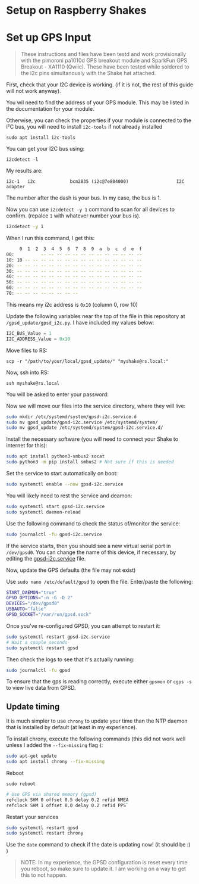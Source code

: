 # Setup on Raspberry Shakes

# Set up GPS Input

> These instructions and files have been testd and work provisionally with the pimoroni pa1010d GPS breakout module and SparkFun GPS Breakout - XA1110 (Qwiic). 
> These have been tested while soldered to the i2c pins simultanously with the Shake hat attached.

First, check that your I2C device is working. (if it is not, the rest of this guide will not work anyway).

You wil need to find the address of your GPS module. This may be listed in the documentation for your module.  

Otherwise, you can check the properties if your module is connected to the I²C bus, you will need to install `i2c-tools` if not already installed

```sudo apt install i2c-tools ```

You can get your I2C bus using:

```i2cdetect -l```

My results are:
``` 
i2c-1   i2c             bcm2835 (i2c@7e804000)                  I2C adapter
```

The number after the dash is your bus. In my case, the bus is 1.

Now you can use  `i2cdetect -y 1` command to scan for all devices to confirm. (repalce `1` with whatever number your bus is).

```bash
i2cdetect -y 1
```
When I run this command, I get this:
```bash
     0  1  2  3  4  5  6  7  8  9  a  b  c  d  e  f
00:          -- -- -- -- -- -- -- -- -- -- -- -- --
10: 10 -- -- -- -- -- -- -- -- -- -- -- -- -- -- --
20: -- -- -- -- -- -- -- -- -- -- -- -- -- -- -- --
30: -- -- -- -- -- -- -- -- -- -- -- -- -- -- -- --
40: -- -- -- -- -- -- -- -- -- -- -- -- -- -- -- --
50: -- -- -- -- -- -- -- -- -- -- -- -- -- -- -- --
60: -- -- -- -- -- -- -- -- -- -- -- -- -- -- -- --
70: -- -- -- -- -- -- -- --
```
This means my i2c address is `0x10` (column 0, row 10)

Update the following variables near the top of the file in this repository at `/gpsd_update/gpsd_i2c.py`. I have included my values below:

```python
I2C_BUS_Value = 1
I2C_ADDRESS_Value = 0x10
```

Move files to RS:

```shell
scp -r "/path/to/your/local/gpsd_update/" "myshake@rs.local:"
```

Now, ssh into RS:
```shell
ssh myshake@rs.local
```

You will be asked to enter your password:

Now we will move our files into the service directory, where they will live:

```bash
sudo mkdir /etc/systemd/system/gpsd-i2c.service.d
sudo mv gpsd_update/gpsd-i2c.service /etc/systemd/system/
sudo mv gpsd_update /etc/systemd/system/gpsd-i2c.service.d/

```

Install the necessary software (you will need to connect your Shake to internet for this):

```bash
sudo apt install python3-smbus2 socat
sudo python3 -m pip install smbus2 # Not sure if this is needed
```

Set the service to start automatically on boot:

```bash
sudo systemctl enable --now gpsd-i2c.service
```

You will likely need to rest the service and deamon:

```bash
sudo systemctl start gpsd-i2c.service
sudo systemctl daemon-reload
```

Use the following command to check the status of/monitor the service:

```bash
sudo journalctl -fu gpsd-i2c.service
```

If the service starts, then you should see a new virtual serial port in `/dev/gpsd0`.  You can change the name of this device, if necessary, by editing the [gpsd-i2c.service](gpsd-i2c.service) file.

Now, update the GPS defaults (the file may not exist)

Use ```sudo nano /etc/default/gpsd``` to open the file. Enter/paste the following:

```bash
START_DAEMON="true"
GPSD_OPTIONS="-n -G -D 2"
DEVICES="/dev/gpsd0"
USBAUTO="false"
GPSD_SOCKET="/var/run/gpsd.sock"
```

Once you've re-configured GPSD, you can attempt to restart it:

```bash
sudo systemctl restart gpsd-i2c.service
# Wait a couple seconds
sudo systemctl restart gpsd
```

Then check the logs to see that it's actually running:
```bash
sudo journalctl -fu gpsd
```

To ensure that the gps is reading correctly, execute either `gpsmon` or `cgps -s` to view live data from GPSD.

## Update timing

It is much simpler to use `chrony` to update your time than the NTP daemon that is installed by default (at least in my experience).


To install chrony, execute the following commands (this did not work well unless I added the `--fix-missing` flag ):

```bash
sudo apt-get update
sudo apt install chrony --fix-missing
```
Reboot

`sudo reboot`



```bash
# Use GPS via shared memory (gpsd)
refclock SHM 0 offset 0.5 delay 0.2 refid NMEA
refclock SHM 1 offset 0.0 delay 0.2 refid PPS`
```

Restart your services
```bash
sudo systemctl restart gpsd
sudo systemctl restart chrony

```

Use the `date` command to check if the date is updating now! (it should be :) )

> NOTE: In my experience, the GPSD configuration is reset every time you reboot, so make sure to update it. I am working on a way to get this to not happen.
